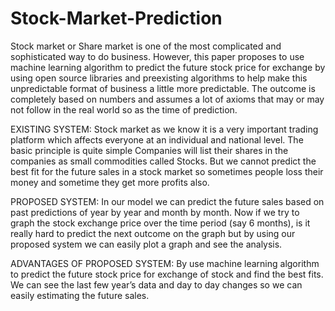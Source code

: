 # Stock-Market-Prediction

Stock market or Share market is one of the most complicated and sophisticated way to do business.  However, this paper proposes to use machine learning algorithm to predict the future stock price for exchange by using open source libraries and preexisting algorithms to help make this unpredictable format of business a little more predictable. The outcome is completely based on numbers and assumes a lot of axioms that may or may not follow in the real world so as the time of prediction.

EXISTING SYSTEM: Stock market as we know it is a very important trading platform which affects everyone at an individual and national level. The basic principle is quite simple Companies will list their shares in the companies as small commodities called Stocks. But we cannot predict the best fit for the future sales in a stock market so sometimes people loss their money and sometime they get more profits also.

PROPOSED SYSTEM: In our model we can predict the future sales based on past predictions of year by year and month by month. Now if we try to graph the stock exchange price over the time period (say 6 months), is it really hard to predict the next outcome on the graph but by using our proposed system we can easily plot a graph and see the analysis.

ADVANTAGES OF PROPOSED SYSTEM: By use machine learning algorithm to predict the future stock price for exchange of stock and find the best fits. We can see the last few year’s data and day to day changes so we can easily estimating the future sales.
